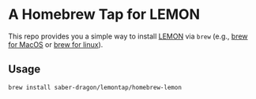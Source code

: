 # A Homebrew Tap for LEMON

This repo provides you a simple way to install [LEMON](http://lemon.cs.elte.hu/trac/lemon) via `brew` (e.g., [brew for MacOS](https://brew.sh/) or [brew for linux](http://linuxbrew.sh/)).

## Usage

```bash
brew install saber-dragon/lemontap/homebrew-lemon
```
